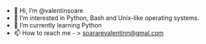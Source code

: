 - 👋 Hi, I’m @valentinsoare
- 👀 I’m interested in Python, Bash and Unix-like operating systems. 
- 🌱 I’m currently learning Python
- 📫 How to reach me - > soararevalentinn@gmal.com
